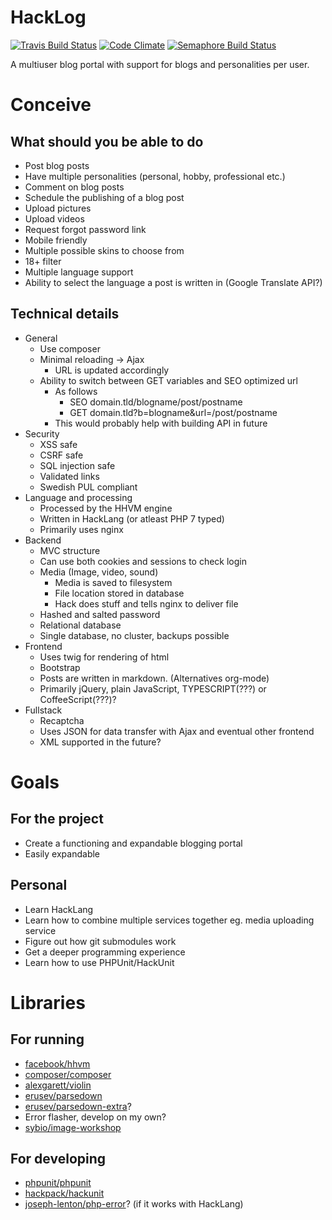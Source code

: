 # HackLog
[![Travis Build Status](https://travis-ci.org/brolaugh/hacklog.svg?branch=master)](https://travis-ci.org/brolaugh/hacklog)
[![Code Climate](https://codeclimate.com/github/brolaugh/hacklog/badges/gpa.svg)](https://codeclimate.com/github/brolaugh/hacklog)
[![Semaphore Build Status](https://semaphoreci.com/api/v1/brolaugh/hacklog/branches/master/badge.svg)](https://semaphoreci.com/brolaugh/hacklog)

A multiuser blog portal with support for blogs and personalities per user.

# Conceive

## What should you be able to do
  * Post blog posts
  * Have multiple personalities (personal, hobby, professional etc.)
  * Comment on blog posts
  * Schedule the publishing of a blog post
  * Upload pictures
  * Upload videos
  * Request forgot password link
  * Mobile friendly
  * Multiple possible skins to choose from
  * 18+ filter
  * Multiple language support
  * Ability to select the language a post is written in (Google Translate API?)

## Technical details
  * General
    * Use composer
    * Minimal reloading -> Ajax
      * URL is updated accordingly
    * Ability to switch between GET variables and SEO optimized url
      * As follows
        * SEO domain.tld/blogname/post/postname
        * GET domain.tld?b=blogname&url=/post/postname
      * This would probably help with building API in future
  * Security
    * XSS safe
    * CSRF safe
    * SQL injection safe
    * Validated links
    * Swedish PUL compliant
  * Language and processing
    * Processed by the HHVM engine
    * Written in HackLang (or atleast PHP 7 typed)
    * Primarily uses nginx
  * Backend
    * MVC structure
    * Can use both cookies and sessions to check login
    * Media (Image, video, sound)
      * Media is saved to filesystem
      * File location stored in database
      * Hack does stuff and tells nginx to deliver file
    * Hashed and salted password
    * Relational database
    * Single database, no cluster, backups possible
  * Frontend
    * Uses twig for rendering of html
    * Bootstrap
    * Posts are written in markdown. (Alternatives org-mode)
    * Primarily jQuery, plain JavaScript, TYPESCRIPT(???) or CoffeeScript(???)?
  * Fullstack
    * Recaptcha
    * Uses JSON for data transfer with Ajax and eventual other frontend
    * XML supported in the future?

# Goals
## For the project
  * Create a functioning and expandable blogging portal
  * Easily expandable

## Personal
  * Learn HackLang
  * Learn how to combine multiple services together eg. media uploading service
  * Figure out how git submodules work
  * Get a deeper programming experience
  * Learn how to use PHPUnit/HackUnit

# Libraries
## For running
  * [facebook/hhvm](https://github.com/facebook/hhvm)
  * [composer/composer](https://github.com/composer/composer)
  * [alexgarett/violin](https://github.com/alexgarrett/violin)
  * [erusev/parsedown](https://github.com/erusev/parsedown)
  * [erusev/parsedown-extra](https://github.com/erusev/parsedown-extra)?
  * Error flasher, develop on my own?
  * [sybio/image-workshop](https://github.com/Sybio/ImageWorkshop)

## For developing
  * [phpunit/phpunit](https://github.com/sebastanbergmann/phpunit)
  * [hackpack/hackunit](https://github.com/HackPack/HackUnit)
  * [joseph-lenton/php-error](https://github.com/JosephLenton/PHP-Error/)? (if it works with HackLang)
